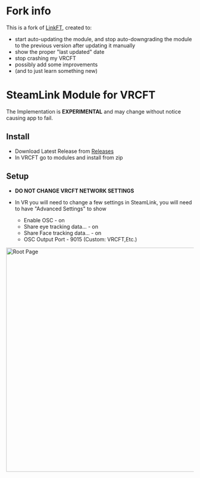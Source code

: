 # Fork info

This is a fork of [LinkFT](https://github.com/ykeara/LinkFT), created to:
- start auto-updating the module, and stop auto-downgrading the module to the previous version after updating it manually
- show the proper "last updated" date
- stop crashing my VRCFT
- possibly add some improvements
- (and to just learn something new)


# SteamLink Module for VRCFT

The Implementation is **EXPERIMENTAL** and may change without notice causing app to fail.

## Install

- Download Latest Release from [Releases](https://github.com/ykeara/LinkFT/releases/latest)
- In VRCFT go to modules and install from zip


## Setup

- **DO NOT CHANGE VRCFT NETWORK SETTINGS**

- In VR you will need to change a few settings in SteamLink, you will need to have "Advanced Settings" to show
  - Enable OSC - on
  - Share eye tracking data... - on
  - Share Face tracking data... - on
  - OSC Output Port - 9015 (Custom: VRCFT,Etc.)

<img src="docs/steamlinksettings.png" width="600" alt="Root Page">
